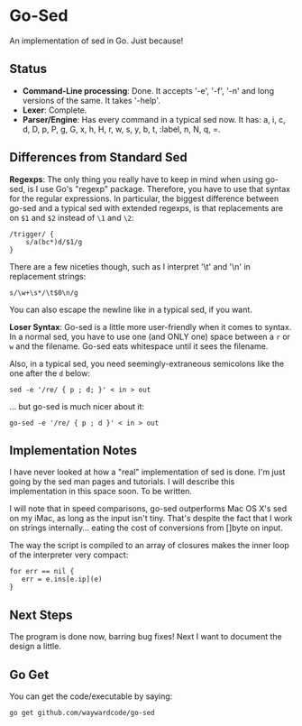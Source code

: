 # Go-Sed 

An implementation of sed in Go.  Just because!

## Status

  * __Command-Line processing__:  Done. It accepts '-e', '-f', '-n' and long
versions of the same. It takes '-help'.
  * __Lexer__: Complete.
  * __Parser/Engine__:  Has every command in a typical sed now. 
 It has:  a\, i\, c\, d, D, p, P, g, G, x, h, H, r, w, s, y, b, t, :label, n, N, q, =.

## Differences from Standard Sed

__Regexps__: The only thing you really have to keep in mind when using 
go-sed, is I use Go's "regexp" package. Therefore, you have to use that 
syntax for the regular expressions.  In particular, the biggest difference 
between go-sed and a typical sed with extended regexps, is that replacements 
are on `$1` and `$2` instead of `\1` and `\2`:

    /trigger/ {
        s/a(bc*)d/$1/g
    }

There are a few niceties though, such as I interpret '\t' and '\n' in 
replacement strings:

    s/\w+\s*/\t$0\n/g

You can also escape the newline like in a typical sed, if you want.

__Loser Syntax__: Go-sed is a little more user-friendly when it comes to
syntax.  In a normal sed, you have to use one (and ONLY one)
space between a `r` or `w` and the filename. Go-sed eats whitespace until it
sees the filename.

Also, in a typical sed, you need seemingly-extraneous semicolons like the one after the `d` below: 

    sed -e '/re/ { p ; d; }' < in > out

... but go-sed is much nicer about it:

    go-sed -e '/re/ { p ; d }' < in > out 


## Implementation Notes

I have never looked at how a "real" implementation of sed is done. I'm just
going by the sed man pages and tutorials.  I will describe this implementation
in this space soon.  To be written.

I will note that in speed comparisons, go-sed outperforms Mac OS X's sed on my
iMac, as long as the input isn't tiny.  That's despite the fact that I work 
on strings internally... eating the cost of conversions from []byte on input.

The way the script is compiled to an array of closures makes the inner 
loop of the interpreter very compact:

    for err == nil {
       err = e.ins[e.ip](e)
    }


## Next Steps

The program is done now, barring bug fixes!  Next I want to document
the design a little.


## Go Get

You can get the code/executable by saying:

    go get github.com/waywardcode/go-sed


